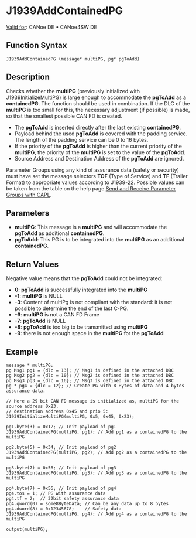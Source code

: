 # J1939AddContainedPG

[Valid for](../../../Shared/FeatureAvailability.md):  CANoe DE • CANoe4SW DE

## Function Syntax

```
J1939AddContainedPG (message* multiPG, pg* pgToAdd)
```

## Description

Checks whether the **multiPG** (previously initialized with [J1939InitializeMultiPG](CAPLfunctionJ1939InitializeMultiPG.md)) is large enough to accommodate the **pgToAdd** as a **containedPG**. The function should be used in combination. If the DLC of the **multiPG** is too small for this, the necessary adjustment (if possible) is made, so that the smallest possible CAN FD is created.

- The **pgToAdd** is inserted directly after the last existing **containedPG**.
- Payload behind the used **pgToAdd** is covered with the padding service. The length of the padding service can be 0 to 16 bytes.
- If the priority of the **pgToAdd** is higher than the current priority of the **multiPG**, the priority of the **multiPG** is set to the value of the **pgToAdd**.
- Source Address and Destination Address of the **pgToAdd** are ignored.

Parameter Groups using any kind of assurance data (safety or security) must have set the message selectors **TOF** (Type of Service) and **TF** (Trailer Format) to appropriate values according to J1939-22. Possible values can be taken from the table on the help page [Send and Receive Parameter Groups with CAPL](../../../CANoeCANalyzer/J1939/J1939CANfd/1939CANfdPGcaplSendRec.md).

## Parameters

- **multiPG**: This message is a **multiPG** and will accommodate the **pgToAdd** as additional **containedPG**.
- **pgToAdd**: This PG is to be integrated into the **multiPG** as an additional **containedPG**.

## Return Values

Negative value means that the **pgToAdd** could not be integrated:

- **0**: **pgToAdd** is successfully integrated into the **multiPG**
- **-1**: **multiPG** is NULL
- **-3**: Content of multiPg is not compliant with the standard: it is not possible to determine the end of the last C-PG.
- **-6**: **multiPG** is not a CAN FD Frame
- **-7**: **pgToAdd** is NULL
- **-8**: **pgToAdd** is too big to be transmitted using **multiPG**
- **-9**: there is not enough space in the **multiPG** for the **pgToAdd**

## Example

```plaintext
message * multiPG;
pg Msg1 pg1 = {dlc = 13}; // Msg1 is defined in the attached DBC
pg Msg2 pg2 = {dlc = 10}; // Msg2 is defined in the attached DBC
pg Msg3 pg3 = {dlc = 16}; // Msg3 is defined in the attached DBC
pg * pg4 = {dlc = 12}; // Create PG with 8 Bytes of data and 4 bytes assurance data.

// Here a 29 bit CAN FD message is initialized as, multiPG for the source address 0x23,
// destination address 0x45 and prio 5:
J1939InitializeMultiPG(multiPG, 0x5, 0x45, 0x23);

pg1.byte(3) = 0x12; // Init payload of pg1
J1939AddContainedPG(multiPG, pg1); // Add pg1 as a containedPG to the multiPG

pg2.byte(5) = 0x34; // Init payload of pg2
J1939AddContainedPG(multiPG, pg2); // Add pg2 as a containedPG to the multiPG

pg3.byte(7) = 0x56; // Init payload of pg3
J1939AddContainedPG(multiPG, pg3); // Add pg3 as a containedPG to the multiPG

pg4.byte(7) = 0x56; // Init payload of pg4
pg4.tos = 1; // PG with assurance data
pg4.tf = 2;  // 32bit safety assurance data
pg4.qword(0) = some8ByteData; // Can be any data up to 8 bytes
pg4.dword(8) = 0x12345678;    // Safety data
J1939AddContainedPG(multiPG, pg4); // Add pg4 as a containedPG to the multiPG

output(multiPG);
```
